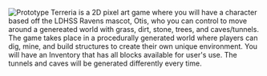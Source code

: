 ![Prototype](https://github.com/azhan3/Java-Game/assets/128411572/3d49a40a-e422-4e3d-9c4c-df8cb2d8b601)
Terreria is a 2D pixel art game where you will have a character based off the LDHSS Ravens mascot, Otis, who you can control to move around a genereated world with grass, dirt, stone, trees, and caves/tunnels. The game takes place in a procedurally generated world where players can dig, mine, and build structures to create their own unique environment. You will have an Inventory that has all blocks available for user's use. The tunnels and caves will be generated differently every time.
